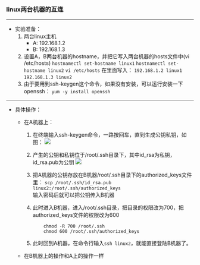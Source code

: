 ### linux两台机器的互连
------
- 实验准备：
	1. 两台linux主机
		- A: 192.168.1.2
		- B: 192.168.1.3
	2. 设置A，B两台机器的hostname，并把它写入两台机器的hosts文件中(vi /etc/hosts)
		```hostnamectl set-hostname linux1```
		```hostnamectl set-hostname linux2```
		```vi /etc/hosts```
		在里面写入：
		```192.168.1.2 linux1```
		```192.168.1.3 linux2```
	3. 由于要用到ssh-keygen这个命令，如果没有安装，可以运行安装一下openssh：
		```yum -y install openssh```  

------
- 具体操作：
	- 在A机器上：
		1. 在终端输入ssh-keygen命令，一路按回车，直到生成公钥私钥，如图：
![](http://i.imgur.com/9sI6w8V.png)
		2. 产生的公钥和私钥位于/root/.ssh目录下，其中id_rsa为私钥，id_rsa.pub为公钥
![](http://i.imgur.com/J9PxC4p.png)
		3. 把A机器的公钥存放在B机器/root/.ssh目录下的authorized_keys文件里：
			```	scp /root/.ssh/id_rsa.pub linux2:/root/.ssh/authorized_keys ```  
			输入密码后就可以把公钥传入B机器

		4. 此时进入B机器，进入/root/.ssh目录，把目录的权限改为700，把authorized_keys文件的权限改为600
			```
				chmod -R 700 /root/.ssh
				chmod 600 /root/.ssh/authorized_keys
			```
		5. 此时回到A机器，在命令行输入```ssh linux2```，就能直接登陆B机器了。

	- 在B机器上的操作和A上的操作一样